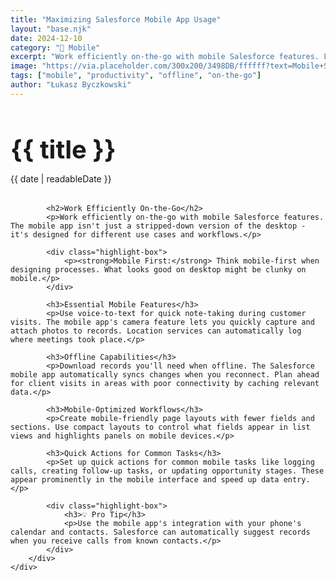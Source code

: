 ```yaml
---
title: "Maximizing Salesforce Mobile App Usage"
layout: "base.njk"
date: 2024-12-10
category: "📱 Mobile"
excerpt: "Work efficiently on-the-go with mobile Salesforce features. Learn offline capabilities, mobile-specific workflows, and productivity tips."
image: "https://via.placeholder.com/300x200/3498DB/ffffff?text=Mobile+SF"
tags: ["mobile", "productivity", "offline", "on-the-go"]
author: "Łukasz Byczkowski"
---
```


<div class="container">
    <div class="page-content">
        <div class="content-section">
            <h1 class="post-title" style="font-size: 2.5rem; margin-bottom: 0.5rem;">{{ title }}</h1>
            <p class="post-meta" style="margin-bottom: 2rem;">{{ date | readableDate }}</p>
            
            <h2>Work Efficiently On-the-Go</h2>
            <p>Work efficiently on-the-go with mobile Salesforce features. The mobile app isn't just a stripped-down version of the desktop - it's designed for different use cases and workflows.</p>
            
            <div class="highlight-box">
                <p><strong>Mobile First:</strong> Think mobile-first when designing processes. What looks good on desktop might be clunky on mobile.</p>
            </div>

            <h3>Essential Mobile Features</h3>
            <p>Use voice-to-text for quick note-taking during customer visits. The mobile app's camera feature lets you quickly capture and attach photos to records. Location services can automatically log where meetings took place.</p>

            <h3>Offline Capabilities</h3>
            <p>Download records you'll need when offline. The Salesforce mobile app automatically syncs changes when you reconnect. Plan ahead for client visits in areas with poor connectivity by caching relevant data.</p>

            <h3>Mobile-Optimized Workflows</h3>
            <p>Create mobile-friendly page layouts with fewer fields and sections. Use compact layouts to control what fields appear in list views and highlights panels on mobile devices.</p>

            <h3>Quick Actions for Common Tasks</h3>
            <p>Set up quick actions for common mobile tasks like logging calls, creating follow-up tasks, or updating opportunity stages. These appear prominently in the mobile interface and speed up data entry.</p>

            <div class="highlight-box">
                <h3>💡 Pro Tip</h3>
                <p>Use the mobile app's integration with your phone's calendar and contacts. Salesforce can automatically suggest records when you receive calls from known contacts.</p>
            </div>
        </div>
    </div>
</div>

